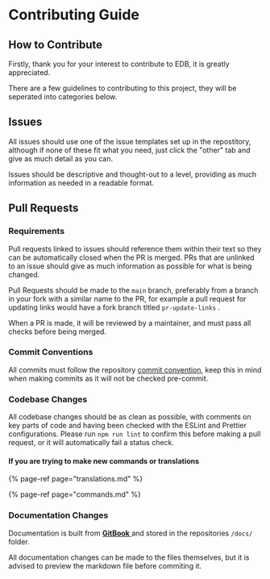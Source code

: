 # Contributing Guide

## How to Contribute

Firstly, thank you for your interest to contribute to EDB, it is greatly appreciated. 

There are a few guidelines to contributing to this project, they will be seperated into categories below.

## Issues

All issues should use one of the issue templates set up in the repostitory, although if none of these fit what you need, just click the "other" tab and give as much detail as you can.

Issues should be descriptive and thought-out to a level, providing as much information as needed in a readable format. 

## Pull Requests

### Requirements

Pull requests linked to issues should reference them within their text so they can be automatically closed when the PR is merged. PRs that are unlinked to an issue should give as much information as possible for what is being changed. 

Pull Requests should be made to the `main` branch, preferably from a branch in your fork with a similar name to the PR, for example a pull request for updating links would have a fork branch titled `pr-update-links` .

When a PR is made, it will be reviewed by a maintainer, and must pass all checks before being merged.

### Commit Conventions

All commits must follow the repository [commit convention](https://github.com/AngelNull/expandable-djs-bot/blob/main/.github/COMMIT_CONVENTION.md), keep this in mind when making commits as it will not be checked pre-commit.

### Codebase Changes

All codebase changes should be as clean as possible, with comments on key parts of code and having been checked with the ESLint and Prettier configurations. Please run `npm run lint` to confirm this before making a pull request, or it will automatically fail a status check.

#### If you are trying to make new commands or translations

{% page-ref page="translations.md" %}

{% page-ref page="commands.md" %}

### Documentation Changes

Documentation is built from [**GitBook** ](https://www.gitbook.com/)and stored in the repositories `/docs/` folder. 

All documentation changes can be made to the files themselves, but it is advised to preview the markdown file before commiting it. 

